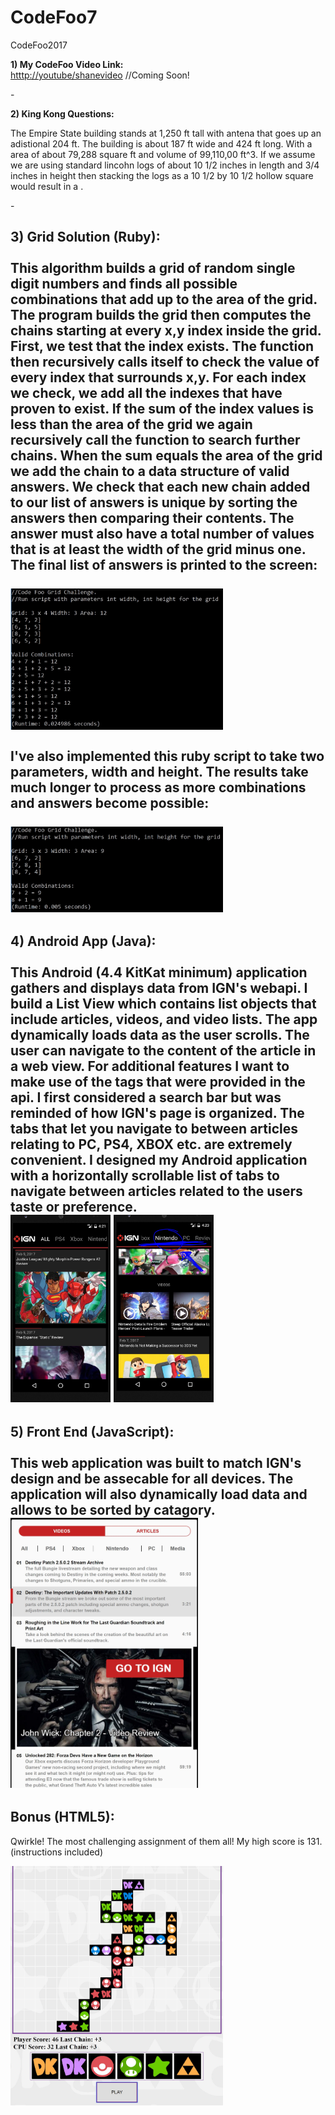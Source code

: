 # CodeFoo7
CodeFoo2017

<p>
<b>1) My CodeFoo Video Link:</b>
<br/>
<a href="http://google.com">htttp://youtube/shanevideo</a> //Coming Soon!
</p>
-

<b> 2) King Kong Questions:</b>

<p>The Empire State building stands at 1,250 ft tall with antena that goes up an adistional 204 ft. The building
is about 187 ft wide and 424 ft long. With a area of about 79,288 square ft 
and volume of 99,110,00 ft^3. If we assume we are using standard lincohn logs of about 10 1/2 inches in length and
3/4 inches in height then stacking the logs as a 10 1/2 by 10 1/2 hollow square would result in a . </p> 
-

<b>3) Grid Solution (Ruby):</b>
<br/>
<br/>
This algorithm builds a grid of random single digit numbers and finds all possible combinations that add up to the area of the grid. The program builds the grid then computes the chains starting at every x,y index inside the grid. First, we test that the index exists. The function then recursively calls itself to check the value of every index that surrounds x,y. For each index we check, we add all the indexes that have proven to exist. If the sum of the index values is less than the area of the grid we again recursively call the function to search further chains. When the sum equals the area of the grid we add the chain to a data structure of valid answers. We check that each new chain added to our list of answers is unique by sorting the answers then comparing their contents. The answer must also have a total number of values that is at least the width of the grid minus one. The final list of answers is printed to the screen:
<br/>
<br/>
<img src="img/grid1.JPG" width="340"/>
<br/>
<br/>
I've also implemented this ruby script to take two parameters, width and height. The results take much longer to process as more combinations and answers become possible:
<br/>
<br/>
<img src="img/grid2.JPG" width="340"/>
-

<b>4) Android App (Java):</b>
<br/><br/>
This Android (4.4 KitKat minimum) application gathers and displays data from IGN's webapi. I build a List View which contains list objects that include articles, videos, and video lists. The app dynamically loads data as the user scrolls. The user can navigate to the content of the article in a web view. For additional features I want to make use of the tags that were provided in the api. I first considered a search bar but was reminded of how IGN's page is organized. The tabs that let you navigate to between articles relating to PC, PS4, XBOX etc. are extremely convenient. I designed my Android application with a horizontally scrollable list of tabs to navigate between articles related to the users taste or preference.
<br/>
<img src="img/android1.JPG" width="160"/>
<img src="img/android2.JPG" width="160"/>
-

<b>5) Front End (JavaScript):</b>
<br/><br/>
This web application was built to match IGN's design and be assecable for all devices. The application will also dynamically load data and allows to be sorted by catagory. 
<br/>
<img src="img/webapp1.JPG" width="300"/>
-

<b>Bonus (HTML5):</b>
- 
Qwirkle! The most challenging assignment of them all! My high score is 131. (instructions included)

<img src="img/qwirkle1.JPG" width="340"/>
